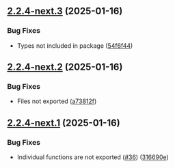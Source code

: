 ## [2.2.4-next.3](https://github.com/laurence79/ts-array-extensions/compare/2.2.4-next.2...2.2.4-next.3) (2025-01-16)


### Bug Fixes

* Types not included in package ([54f6f44](https://github.com/laurence79/ts-array-extensions/commit/54f6f4416f50d29d4eafbc268349cdff258c4128))

## [2.2.4-next.2](https://github.com/laurence79/ts-array-extensions/compare/2.2.4-next.1...2.2.4-next.2) (2025-01-16)


### Bug Fixes

* Files not exported ([a73812f](https://github.com/laurence79/ts-array-extensions/commit/a73812fa5b65756d8333956f4680d4b470b717f0))

## [2.2.4-next.1](https://github.com/laurence79/ts-array-extensions/compare/2.2.3...2.2.4-next.1) (2025-01-16)


### Bug Fixes

* Individual functions are not exported ([#36](https://github.com/laurence79/ts-array-extensions/issues/36)) ([316690e](https://github.com/laurence79/ts-array-extensions/commit/316690ed8a4dc06a61f923bc47bd4681e26682e0))
